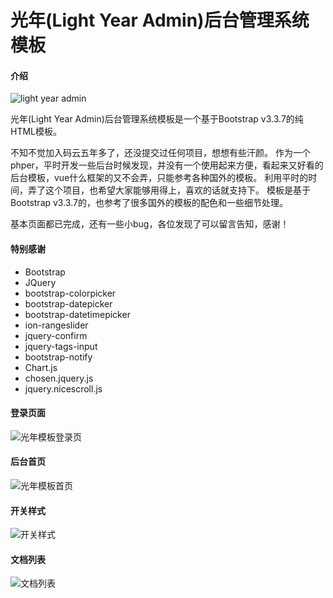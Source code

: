 # 光年(Light Year Admin)后台管理系统模板

#### 介绍
![light year admin](https://images.gitee.com/uploads/images/2019/0314/224956_3eb2a29a_82992.png "未命名-1.png")

光年(Light Year Admin)后台管理系统模板是一个基于Bootstrap v3.3.7的纯HTML模板。

不知不觉加入码云五年多了，还没提交过任何项目，想想有些汗颜。
作为一个phper，平时开发一些后台时候发现，并没有一个使用起来方便，看起来又好看的后台模板，vue什么框架的又不会弄，只能参考各种国外的模板。
利用平时的时间，弄了这个项目，也希望大家能够用得上，喜欢的话就支持下。
模板是基于Bootstrap v3.3.7的，也参考了很多国外的模板的配色和一些细节处理。

基本页面都已完成，还有一些小bug，各位发现了可以留言告知，感谢！

#### 特别感谢
- Bootstrap
- JQuery
- bootstrap-colorpicker
- bootstrap-datepicker
- bootstrap-datetimepicker
- ion-rangeslider
- jquery-confirm
- jquery-tags-input
- bootstrap-notify
- Chart.js
- chosen.jquery.js
- jquery.nicescroll.js

#### 登录页面
![光年模板登录页](https://images.gitee.com/uploads/images/2019/0316/223413_a840c9c2_82992.png "登录页面 - 光年(LightYear)后台管理系统模板.png")

#### 后台首页
![光年模板首页](https://images.gitee.com/uploads/images/2019/0314/231617_c0900993_82992.png "首页 - 光年(LightYear)后台管理系统模板.png")

#### 开关样式
![开关样式](https://images.gitee.com/uploads/images/2019/0316/224100_4a8494eb_82992.png "开关 - 光年(LightYear)后台管理系统模板.png")

#### 文档列表
![文档列表](https://images.gitee.com/uploads/images/2019/0316/223923_60231d3e_82992.png "文档列表 - 光年(LightYear)后台管理系统模板.png")